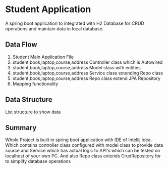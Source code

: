 
# Student Application

A spring boot application to integrated with H2 Database for CRUD operations and maintain data in local database.


## Data Flow

1. Student Main Application File
2. student,book,laptop,course,address Controller class which is Autowired
3. student,book,laptop,course,address Model class with entities
4. student,book,laptop,course,address Service class extending Repo class
5. student,book,laptop,course,address Repo class extend JPA Repository 
6. Mapping functionality

## Data Structure

List structure to show data

## Summary

Whole Project is built in spring boot application with IDE of Intellij Idea. Which contains controller class configured with model class to provide data source and Service which has actual logic to API's which can be tested on localhost of your own PC.
And also Repo class extends CrudRepository for to simplify database operations
